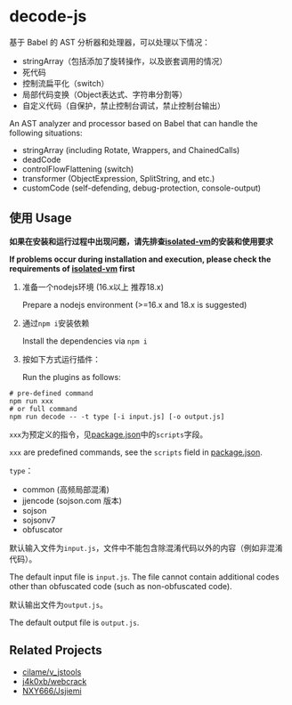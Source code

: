 # decode-js

基于 Babel 的 AST 分析器和处理器，可以处理以下情况：

* stringArray（包括添加了旋转操作，以及嵌套调用的情况）
* 死代码
* 控制流扁平化（switch）
* 局部代码变换（Object表达式、字符串分割等）
* 自定义代码（自保护，禁止控制台调试，禁止控制台输出）

An AST analyzer and processor based on Babel that can handle the following situations:

* stringArray (including Rotate, Wrappers, and ChainedCalls)
* deadCode
* controlFlowFlattening (switch)
* transformer (ObjectExpression, SplitString, and etc.)
* customCode (self-defending, debug-protection, console-output)

## 使用 Usage

**如果在安装和运行过程中出现问题，请先排查[isolated-vm](https://github.com/laverdet/isolated-vm?tab=readme-ov-file#requirements)的安装和使用要求**

**If problems occur during installation and execution, please check the requirements of [isolated-vm](https://github.com/laverdet/isolated-vm?tab=readme-ov-file#requirements) first**

1. 准备一个nodejs环境 (16.x以上 推荐18.x)

   Prepare a nodejs environment (>=16.x and 18.x is suggested)
   
2. 通过`npm i`安装依赖
   
   Install the dependencies via `npm i`
   
3. 按如下方式运行插件：

   Run the plugins as follows:

```shell
# pre-defined command
npm run xxx
# or full command
npm run decode -- -t type [-i input.js] [-o output.js]
```

`xxx`为预定义的指令，见[package.json](package.json)中的`scripts`字段。

`xxx` are predefined commands, see the `scripts` field in [package.json](package.json).

`type`：
* common (高频局部混淆)
* jjencode (sojson.com 版本)
* sojson
* sojsonv7
* obfuscator

默认输入文件为`input.js`，文件中不能包含除混淆代码以外的内容（例如非混淆代码）。

The default input file is `input.js`. The file cannot contain additional codes other than obfuscated code (such as non-obfuscated code).

默认输出文件为`output.js`。

The default output file is `output.js`. 

## Related Projects

* [cilame/v_jstools](https://github.com/cilame/v_jstools)
* [j4k0xb/webcrack](https://github.com/j4k0xb/webcrack)
* [NXY666/Jsjiemi](https://github.com/NXY666/Jsjiemi)


